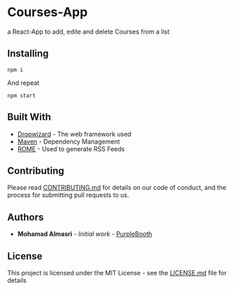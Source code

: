 # Courses-App

a React-App to add, edite and delete Courses from a list 


## Installing

```
npm i
```

And repeat

```
npm start
```

## Built With

* [Dropwizard](http://www.dropwizard.io/1.0.2/docs/) - The web framework used
* [Maven](https://maven.apache.org/) - Dependency Management
* [ROME](https://rometools.github.io/rome/) - Used to generate RSS Feeds

## Contributing

Please read [CONTRIBUTING.md](https://gist.github.com/PurpleBooth/b24679402957c63ec426) for details on our code of conduct, and the process for submitting pull requests to us.

## Authors

* **Mohamad Almasri** - *Initial work* - [PurpleBooth](https://github.com/mhdalmasri)


## License

This project is licensed under the MIT License - see the [LICENSE.md](LICENSE.md) file for details

